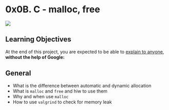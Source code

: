 # 0x0B. C - malloc, free

<p align=ecenter">
	<img src="https://camo.githubusercontent.com/36a0e89bc23623fedfbec96baaf3fd252bed2fccc80814da04d37a9deb45c89b/68747470733a2f2f6d656469612e6d616b65616d656d652e6f72672f637265617465642f6d656d6f72792d6c65616b732d6d656d6f72792e6a7067">
</P>

## Learning Objectives

At the end of this project, you are expected to be able to [explain to anyone](https://intranet.alxswe.com/rltoken/f-MGO-Fu4KSrem3R6GkEyw), **without the help of Google:**

## General

- What is the difference between automatic and dynamic allocation
- What is `malloc` and `free` and hiw to use them
- Why and when use `malloc`
- How to use `valgrind` to check for memory leak

